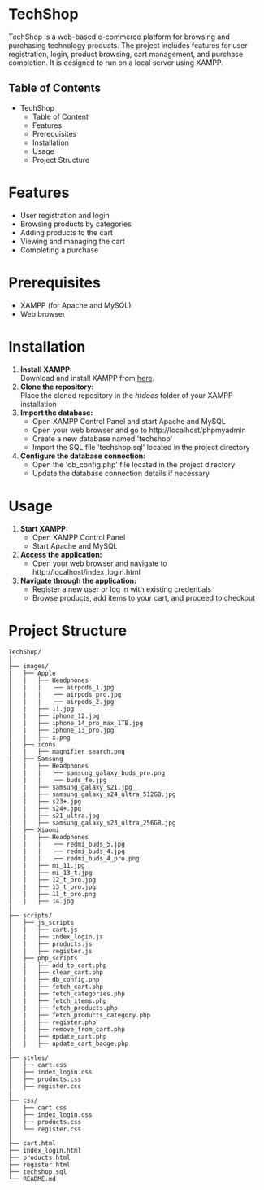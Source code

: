 # TechShop
TechShop is a web-based e-commerce platform for browsing and purchasing technology products. The project includes features for user registration, login, product browsing, cart management, and purchase completion. It is designed to run on a local server using XAMPP.

## Table of Contents
- TechShop
  - Table of Content
  - Features
  - Prerequisites
  - Installation
  - Usage
  - Project Structure

# Features
  - User registration and login
  - Browsing products by categories
  - Adding products to the cart
  - Viewing and managing the cart
  - Completing a purchase

# Prerequisites
  - XAMPP (for Apache and MySQL)
  - Web browser

# Installation
  1. **Install XAMPP:**
    <br/>Download and install XAMPP from [here](https://www.apachefriends.org/download).
  2. **Clone the repository:**
     <br/>Place the cloned repository in the *htdocs* folder of your XAMPP installation
  3. **Import the database:**
     - Open XAMPP Control Panel and start Apache and MySQL
     - Open your web browser and go to http://localhost/phpmyadmin
     - Create a new database named 'techshop'
     - Import the SQL file 'techshop.sql' located in the project directory
  4. **Configure the database connection:**
     - Open the 'db_config.php' file located in the project directory
     - Update the database connection details if necessary
     
# Usage
  1. **Start XAMPP:**
     - Open XAMPP Control Panel
     - Start Apache and MySQL
  2. **Access the application:**
     - Open your web browser and navigate to http://localhost/index_login.html
  3. **Navigate through the application:**
     - Register a new user or log in with existing credentials
     - Browse products, add items to your cart, and proceed to checkout

# Project Structure
```
TechShop/
│
├── images/
|   ├── Apple
│   |   ├── Headphones
│   |   |   ├── airpods_1.jpg
│   |   |   ├── airpods_pro.jpg
│   |   |   ├── airpods_2.jpg
│   |   ├── 11.jpg
│   |   ├── iphone_12.jpg
│   |   ├── iphone_14_pro_max_1TB.jpg
│   |   ├── iphone_13_pro.jpg
│   |   ├── x.png
|   ├── icons
│   |   ├── magnifier_search.png
|   ├── Samsung
│   |   ├── Headphones
│   |   |   ├── samsung_galaxy_buds_pro.png
│   |   |   ├── buds_fe.jpg
│   |   ├── samsung_galaxy_s21.jpg
│   |   ├── samsung_galaxy_s24_ultra_512GB.jpg
│   |   ├── s23+.jpg
│   |   ├── s24+.jpg
│   |   ├── s21_ultra.jpg
│   |   ├── samsung_galaxy_s23_ultra_256GB.jpg
|   ├── Xiaomi
│   |   ├── Headphones
│   |   |   ├── redmi_buds_5.jpg
│   |   |   ├── redmi_buds_4.jpg
│   |   |   ├── redmi_buds_4_pro.png
│   |   ├── mi_11.jpg
│   |   ├── mi_13_t.jpg
│   |   ├── 12_t_pro.jpg
│   |   ├── 13_t_pro.jpg
│   |   ├── 11_t_pro.png
│   |   ├── 14.jpg
|
├── scripts/
│   ├── js_scripts
│   |   ├── cart.js
│   |   ├── index_login.js
│   |   ├── products.js
│   |   ├── register.js
│   ├── php_scripts
│   |   ├── add_to_cart.php
│   |   ├── clear_cart.php
│   |   ├── db_config.php
│   |   ├── fetch_cart.php
│   |   ├── fetch_categories.php
│   |   ├── fetch_items.php
│   |   ├── fetch_products.php
│   |   ├── fetch_products_category.php
│   |   ├── register.php
│   |   ├── remove_from_cart.php
│   |   ├── update_cart.php
│   |   ├── update_cart_badge.php
|
├── styles/
│   ├── cart.css
│   ├── index_login.css
│   ├── products.css
│   ├── register.css
|
├── css/
│   ├── cart.css
│   ├── index_login.css
│   ├── products.css
│   └── register.css
│
├── cart.html
├── index_login.html
├── products.html
├── register.html
├── techshop.sql
└── README.md
```

